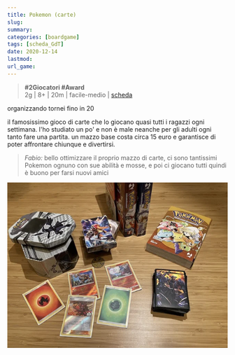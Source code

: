 ```yaml
---
title: Pokemon (carte)
slug: 
summary: 
categories: [boardgame]
tags: [scheda_GdT]
date: 2020-12-14
lastmod: 
url_game: 
---
```

> **#2Giocatori #Award**    
> 2g | 8+ | 20m | facile-medio | [scheda](https://www.boardgamegeek.com/boardgame/2165/pokemon-trading-card-game)  

organizzando tornei fino in 20

il famosissimo gioco di carte che lo giocano quasi tutti i ragazzi ogni settimana.
l'ho studiato un po' e non è male neanche per gli adulti ogni tanto fare una partita. un mazzo base costa circa 15 euro e garantisce di poter affrontare chiunque e divertirsi.

> *Fabio:*
> bello ottimizzare il proprio mazzo di carte, ci sono tantissimi Pokemon ognuno con sue abilità e mosse, e poi ci giocano tutti quindi è buono per farsi nuovi amici


![](img/pokemon.webp)

